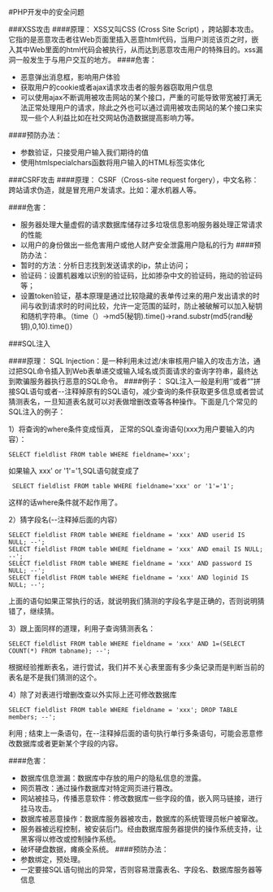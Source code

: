 #PHP开发中的安全问题

###XSS攻击
####原理：
XSS又叫CSS (Cross Site Script) ，跨站脚本攻击。它指的是恶意攻击者往Web页面里插入恶意html代码，当用户浏览该页之时，嵌入其中Web里面的html代码会被执行，从而达到恶意攻击用户的特殊目的。xss漏洞一般发生于与用户交互的地方。
####危害：
- 恶意弹出消息框，影响用户体验
- 获取用户的cookie或者ajax请求攻击者的服务器窃取用户信息
- 可以使用ajax不断调用被攻击网站的某个接口，严重的可能导致带宽被打满无法正常处理用户的请求，除此之外也可以通过调用被攻击网站的某个接口来实现一些个人利益比如在社交网站伪造数据提高影响力等。


####预防办法：

- 参数验证，只接受用户输入我们期待的值
- 使用htmlspecialchars函数将用户输入的HTML标签实体化


###CSRF攻击
####原理：
CSRF（Cross-site request forgery），中文名称：跨站请求伪造，就是冒充用户发请求。比如：灌水机器人等。

####危害：
- 服务器处理大量虚假的请求数据库储存过多垃圾信息影响服务器处理正常请求的性能
- 以用户的身份做出一些危害用户或他人财产安全泄露用户隐私的行为
####预防办法：
- 暂时的方法：分析日志找到发送请求的ip，禁止访问；
- 验证码：设置机器难以识别的验证码，比如掺杂中文的验证码，拖动的验证码等；
- 设置token验证，基本原理是通过比较隐藏的表单传过来的用户发出请求的时间与收到请求时的时间比较，允许一定范围的延时，防止被破解可以加入秘钥和随机字符串。（time（）->md5(秘钥).time()->rand.substr(md5(rand秘钥),0,10).time()）

###SQL注入

####原理：
SQL Injection：是一种利用未过滤/未审核用户输入的攻击方法，通过把SQL命令插入到Web表单递交或输入域名或页面请求的查询字符串，最终达到欺骗服务器执行恶意的SQL命令。
####例子：
SQL注入一般是利用‘’或者“”拼接SQL语句或者--注释掉原有的SQL语句，减少查询的条件获取更多信息或者尝试猜测表名，一旦知道表名就可以对表做增删改查等各种操作。下面是几个常见的SQL注入的例子：

  1）将查询的where条件变成恒真，
  正常的SQL查询语句(xxx为用户要输入的内容）： 
  ```
  SELECT fieldlist FROM table WHERE fieldname='xxx';
  ```
 如果输入 xxx' or '1'='1,SQL语句就变成了
 ```
  SELECT fieldlist FROM table WHERE fieldname='xxx' or '1'='1'; 
```  
  这样的话where条件就不起作用了。
 
   2）猜字段名(--注释掉后面的内容）
  ```
  SELECT fieldlist FROM table WHERE fieldname = 'xxx' AND userid IS NULL; --';  
  SELECT fieldlist FROM table WHERE fieldname = 'xxx' AND email IS NULL; --'; 
  SELECT fieldlist FROM table WHERE fieldname = 'xxx' AND password IS NULL; --'; 
  SELECT fieldlist FROM table WHERE fieldname = 'xxx' AND loginid IS NULL; --'; 
  ```
  上面的语句如果正常执行的话，就说明我们猜测的字段名字是正确的，否则说明猜错了，继续猜。
  
  3）跟上面同样的道理，利用子查询猜测表名：
 ```
 SELECT fieldlist FROM table WHERE fieldname = 'xxx' AND 1=(SELECT COUNT(*) FROM tabname); --';  
```
根据经验推断表名，进行尝试，我们并不关心表里面有多少条记录而是判断当前的表名是不是我们猜测的这个。

4）除了对表进行增删改查以外实际上还可修改数据库
```
SELECT fieldlist FROM table WHERE fieldname = 'xxx'; DROP TABLE members; --';
```
利用 ; 结束上一条语句，在--注释掉后面的语句执行单行多条语句，可能会恶意修改数据库或者更新某个字段的内容。

####危害：
- 数据库信息泄漏：数据库中存放的用户的隐私信息的泄露。
- 网页篡改：通过操作数据库对特定网页进行篡改。
- 网站被挂马，传播恶意软件：修改数据库一些字段的值，嵌入网马链接，进行挂马攻击。
- 数据库被恶意操作：数据库服务器被攻击，数据库的系统管理员帐户被窜改。
- 服务器被远程控制，被安装后门。经由数据库服务器提供的操作系统支持，让黑客得以修改或控制操作系统。
- 破坏硬盘数据，瘫痪全系统。
####预防办法：
- 参数绑定，预处理。
- 一定要接SQL语句抛出的异常，否则容易泄露表名、字段名、数据库服务器等信息

